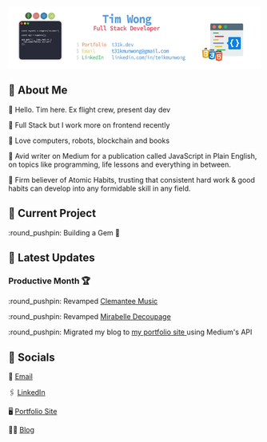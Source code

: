 <img align="center" src="https://raw.githubusercontent.com/T31K/T31K/master/BG%20linkedin%20NEW.jpg"/>   

## 🤙 About Me 
<p>🚀 Hello. Tim here. Ex flight crew, present day dev </p> 
<p>🚀 Full Stack but I work more on frontend recently </p>
<p>🚀 Love computers, robots, blockchain and books</p>
<p>🚀 Avid writer on Medium for a publication called JavaScript in Plain English, on topics like programming, life lessons and everything in between. </p>
<p>🚀 Firm believer of Atomic Habits, trusting that consistent hard work & good habits can develop into any formidable skill in any field. </p>


## 🔭 Current Project
<p> :round_pushpin: Building a Gem 💎 </p>

## :star2: Latest Updates
### Productive Month 🏆
<p> :round_pushpin: Revamped <a href="https://clemanteemusic.com/">Clemantee Music </a> </p>
<p> :round_pushpin: Revamped <a href="https://mirabelledecoupage.com/">Mirabelle Decoupage </a> </p>
<p> :round_pushpin: Migrated my blog to <a href="https://t31k.dev/blog"> my portfolio site </a> using Medium's API </p>



## :key: Socials
<p>📧 <a href="mailto:t31kmunwong@gmail.com">Email</a></p>
<p>🖇 <a href="https://linkedin.com/in/teikmunwong">LinkedIn</a></p>
<p>🖥 <a href="https://t31k.dev">Portfolio Site</a></p>
<p>✍🏻 <a href="https://t31k.dev/blog/">Blog</a></p>
